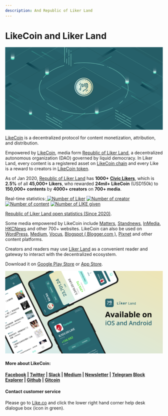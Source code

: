 ```yaml
---
description: And Republic of Liker Land
---
```


# LikeCoin and Liker Land

![](.gitbook/assets/likecoin_presskit_likecoin_asset_likecoinfeature.png)

[LikeCoin](https://like.co) is a decentralized protocol for content monetization, attribution, and distribution. 

Empowered by [LikeCoin](https://likecoin.bigdipper.live/), media form [Republic of Liker Land](https://like.co/in/getapp), a decentralized autonomous organization \(DAO\) governed by liquid democracy. In Liker Land, every content is a registered asset on [LikeCoin chain](https://likecoin.bigdipper.live/) and every Like is a reward to creators in [LikeCoin token](https://coinmarketcap.com/currencies/likecoin/).

As of Jan 2020, [Republic of Liker Land](https://like.co/in/getapp) has **1000+** [**Civic Likers**](https://liker.land/civic), which is **2.5%** of all **45,000+ Likers**, who rewarded **24mil+ LikeCoin** \(USD150k\) to **150,000+ contents** by **4000+ creators** on **700+ media**.

Real-time statistics:[ ![Number of Liker](https://static.like.co/badge/stats/liker.svg)](https://like.co/) [![Number of creator](https://static.like.co/badge/stats/creator.svg)](https://like.co/) [![Number of content](https://static.like.co/badge/stats/content.svg)](https://like.co/) [![Number of LIKE given](https://static.like.co/badge/stats/LIKE.svg)](https://like.co/)

[Republic of Liker Land open statistics \(Since 2020\)](https://datastudio.google.com/u/0/reporting/e6168171-b61d-4871-b39f-7b6308f2facc/page/qgR).

Some media empowered by LikeCoin include [Matters](https://matters.news/), [Standnews](https://www.thestandnews.com/), [InMedia](https://www.inmediahk.net/), [HKCNews](https://www.hkcnews.com/) and other 700+ websites. LikeCoin can also be used on [WordPress](https://wordpress.org/plugins/likecoin/), [Medium](https://medium.com), [Vocus](https://vocus.cc), [Blogspot \( Blogger.com \)](https://www.blogger.com/dashboard/reading), [Pixnet](https://appmarket.pixnet.tw/#!/addon/1331) and other content platforms. 

Creators and readers may use [Liker Land](https://like.co/in/getapp) as a convenient reader and gateway to interact with the decentralized ecosystem. 

Download it on [Google Play Store](https://play.google.com/store/apps/details?id=com.oice&hl=en) or [App Store](https://apps.apple.com/hk/app/liker-land/id1248232355).

![](.gitbook/assets/likecoin_ad72_appstore_og_ios_android.png)

#### More about LikeCoin: 

#### [Facebook](https://www.facebook.com/Liker.Land/) \| [Twitter](https://twitter.com/likecoin) \| [Slack](https://join.g0v.tw/) \| [Medium](https://medium.com/likecoin) \| [Newsletter](https://likecoin.substack.com/) \| [Telegram](https://t.me/likecoin) [Block Explorer](https://likecoin.bigdipper.live/) \| [Github](https://github.com/likecoin) \| [Gitcoin](https://gitcoin.co/grants/634/likecoin-republic-of-liker-land)

#### Contact customer service

Please go to [Like.co](https://like.co/) and click the lower right hand corner help desk dialogue box \(icon in green\).

